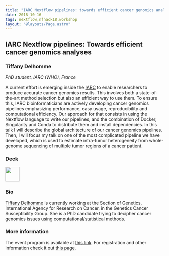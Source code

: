 ```yaml
---
title: "IARC Nextflow pipelines: towards efficient cancer genomics analyses"
date: 2018-10-16
tags: nextflow,nfhack18,workshop
layout: "@layouts/Page.astro"
---
```


## IARC Nextflow pipelines: Towards efficient cancer genomics analyses

### Tiffany Delhomme
*PhD student, IARC (WHO), France*

A current effort is emerging inside the [IARC](https://www.iarc.fr/) to enable researchers to produce accurate cancer genomics results. This involves both a state-of-the-art method selection but also an efficient way to use them. To ensure this, IARC bioinformaticians are actively developing cancer genomics pipelines emphasizing performance, easy usage, reproducibility and computational efficiency. Our approach for that consists in using the Nextflow language to write our pipelines, and the combination of Docker, Singularity and Conda to distribute them and install dependencies. In this talk I will describe the global architecture of our cancer genomics pipelines. Then, I will focus my talk on one of the most complicated pipeline we have developed, which is used to estimate intra-tumor heterogeneity from whole-genome sequencing of multiple tumor regions of a cancer patient.

### Deck

<a href='/misc/nfhack18/tiffany.pdf'><img src='/img/deck.png' width='45pt' /></a>


### Bio

[Tiffany Delhomme](https://www.researchgate.net/profile/Tiffany_Delhomme2) is currently working at the Section of Genetics, International Agency for Research on Cancer, in the Genetics Cancer Susceptibility Group. She is a PhD candidate trying to decipher cancer genomics issues using computational/statistical methods.

### More information

The event program is available at [this link](https://github.com/nextflow-io/nf-hack18/blob/master/schedule.md). For registration and other information check it out [this page](http://www.crg.eu/en/event/coursescrg-nextflow-reproducible-silico-genomics-0).
